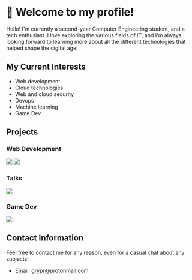 # 👋 Welcome to my profile!

Hello! I'm currently a second-year Computer Engineering student, and a tech enthusiast. I love exploring the various fields of IT, and I'm always looking forward to learning more about all the different technologies that helped shape the digital age!

## My Current Interests
- Web development
- Cloud technologies
- Web and cloud security
- Devops
- Machine learning
- Game Dev

## Projects
### Web Development
<a href="https://github.com/GryPr/GoLang-To-Do-List"><img src="https://github-readme-stats.vercel.app/api/pin/?username=GryPr&repo=GoLang-To-Do-List" /></a>
<a href="https://github.com/GryPr/GoToDo-Angular-Frontend"><img src="https://github-readme-stats.vercel.app/api/pin/?username=GryPr&repo=GoToDo-Angular-Frontend" /></a>

### Talks
<a href="https://github.com/GryPr/TT-DockerK8S"><img src="https://github-readme-stats.vercel.app/api/pin/?username=GryPr&repo=TT-DockerK8S" /></a>

### Game Dev
<a href="https://github.com/GryPr/RBLX-CryptoSim"><img src="https://github-readme-stats.vercel.app/api/pin/?username=GryPr&repo=RBLX-CryptoSim" /></a>


## Contact Information
Feel free to contact me for any reason, even for a casual chat about any subjects!
- Email: grypr@protonmail.com

